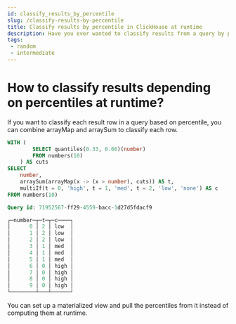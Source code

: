 ```yaml
---
id: classify_results_by_percentile
slug: /classify-results-by-percentile
title: Classify results by percentile in ClickHouse at runtime
description: Have you ever wanted to classify results from a query by percentile? Here's how to do it at runtime in ClickHouse.
tags: 
 - random
 - intermediate
---
```


# How to classify results depending on percentiles at runtime?

If you want to classify each result row in a query based on percentile, you can combine arrayMap and arraySum to classify each row.

```sql
WITH (
        SELECT quantiles(0.33, 0.66)(number)
        FROM numbers(10)
    ) AS cuts
SELECT
    number,
    arraySum(arrayMap(x -> (x > number), cuts)) AS t,
    multiIf(t = 0, 'high', t = 1, 'med', t = 2, 'low', 'none') AS c
FROM numbers(10)

Query id: 71952567-ff29-4559-bacc-1d27d5fdacf9

┌─number─┬─t─┬─c────┐
│      0 │ 2 │ low  │
│      1 │ 2 │ low  │
│      2 │ 2 │ low  │
│      3 │ 1 │ med  │
│      4 │ 1 │ med  │
│      5 │ 1 │ med  │
│      6 │ 0 │ high │
│      7 │ 0 │ high │
│      8 │ 0 │ high │
│      9 │ 0 │ high │
└────────┴───┴──────┘
```

You can set up a materialized view and pull the percentiles from it instead of computing them at runtime.
